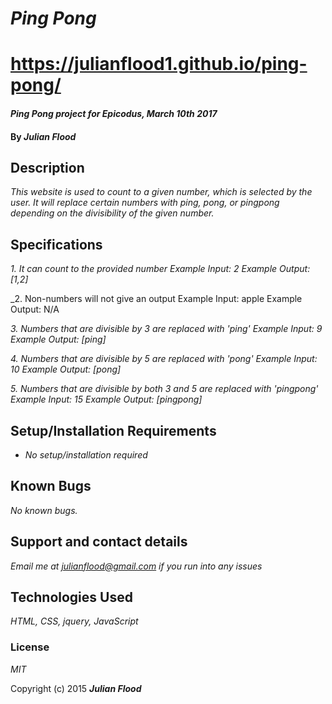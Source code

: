 # _Ping Pong_

# https://julianflood1.github.io/ping-pong/

#### _Ping Pong project for Epicodus, March 10th 2017_

#### By _**Julian Flood**_

## Description

_This website is used to count to a given number, which is selected by the user. It will replace certain numbers with ping, pong, or pingpong depending on the divisibility of the given number._

## Specifications

_1. It can count to the provided number
 Example Input: 2
 Example Output: [1,2]_

 _2. Non-numbers will not give an output
 Example Input: apple
 Example Output: N/A

_3. Numbers that are divisible by 3 are replaced with 'ping'
Example Input: 9
Example Output: [ping]_

_4. Numbers that are divisible by 5 are replaced with 'pong'
 Example Input: 10
 Example Output: [pong]_

_5. Numbers that are divisible by both 3 and 5 are replaced with 'pingpong'
Example Input: 15
Example Output: [pingpong]_


## Setup/Installation Requirements

* _No setup/installation required_


## Known Bugs

_No known bugs._

## Support and contact details

_Email me at julianflood@gmail.com if you run into any issues_

## Technologies Used

_HTML, CSS, jquery, JavaScript_

### License

*MIT*

Copyright (c) 2015 **_Julian Flood_**
